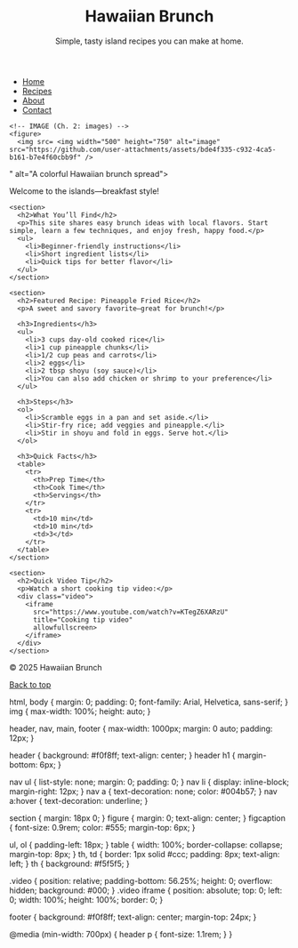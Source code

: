 <!doctype html>
<html lang="en">
<head>
  <meta charset="utf-8">
  <meta name="viewport" content="width=device-width, initial-scale=1"> 
  <title>Hawaiian Brunch</title>
  <link rel="stylesheet" href="styles.css">
</head>
<body>
  <header>
    <h1>Hawaiian Brunch</h1>
    <p>Simple, tasty island recipes you can make at home.</p>
  </header>
  <nav>
    <ul>
      <li><a href="index.html">Home</a></li>
      <li><a href="#">Recipes</a></li>
      <li><a href="#">About</a></li>
      <li><a href="#">Contact</a></li>
    </ul>
  </nav>

  <main>

    <!-- IMAGE (Ch. 2: images) -->
    <figure>
      <img src= <img width="500" height="750" alt="image" src="https://github.com/user-attachments/assets/bde4f335-c932-4ca5-b161-b7e4f60cbb9f" />
" alt="A colorful Hawaiian brunch spread">
      <figcaption>Welcome to the islands—breakfast style!</figcaption>
    </figure>

    <section>
      <h2>What You’ll Find</h2>
      <p>This site shares easy brunch ideas with local flavors. Start simple, learn a few techniques, and enjoy fresh, happy food.</p>
      <ul>
        <li>Beginner-friendly instructions</li>
        <li>Short ingredient lists</li>
        <li>Quick tips for better flavor</li>
      </ul>
    </section>

    <section>
      <h2>Featured Recipe: Pineapple Fried Rice</h2>
      <p>A sweet and savory favorite—great for brunch!</p>

      <h3>Ingredients</h3>
      <ul>
        <li>3 cups day-old cooked rice</li>
        <li>1 cup pineapple chunks</li>
        <li>1/2 cup peas and carrots</li>
        <li>2 eggs</li>
        <li>2 tbsp shoyu (soy sauce)</li>
        <li>You can also add chicken or shrimp to your preference</li>
      </ul>

      <h3>Steps</h3>
      <ol>
        <li>Scramble eggs in a pan and set aside.</li>
        <li>Stir-fry rice; add veggies and pineapple.</li>
        <li>Stir in shoyu and fold in eggs. Serve hot.</li>
      </ol>

      <h3>Quick Facts</h3>
      <table>
        <tr>
          <th>Prep Time</th>
          <th>Cook Time</th>
          <th>Servings</th>
        </tr>
        <tr>
          <td>10 min</td>
          <td>10 min</td>
          <td>3</td>
        </tr>
      </table>
    </section>

    <section>
      <h2>Quick Video Tip</h2>
      <p>Watch a short cooking tip video:</p>
      <div class="video">
        <iframe 
          src="https://www.youtube.com/watch?v=KTegZ6XARzU" 
          title="Cooking tip video"
          allowfullscreen>
        </iframe>
      </div>
    </section>

  </main>

  <footer>
    <p>© 2025 Hawaiian Brunch</p>
    <p><a href="#top">Back to top</a></p>
  </footer>

</body>
</html>

html, body {
  margin: 0;
  padding: 0;
  font-family: Arial, Helvetica, sans-serif;
}
img { max-width: 100%; height: auto; }

header, nav, main, footer {
  max-width: 1000px;
  margin: 0 auto;
  padding: 12px;
}

header {
  background: #f0f8ff;
  text-align: center;
}
header h1 {
  margin-bottom: 6px;
}

nav ul {
  list-style: none;
  margin: 0;
  padding: 0;
}
nav li { 
  display: inline-block; 
  margin-right: 12px; 
}
nav a {
  text-decoration: none;
  color: #004b57;
}
nav a:hover {
  text-decoration: underline;
}

section {
  margin: 18px 0;
}
figure {
  margin: 0;
  text-align: center;
}
figcaption {
  font-size: 0.9rem;
  color: #555;
  margin-top: 6px;
}

ul, ol {
  padding-left: 18px;
}
table {
  width: 100%;
  border-collapse: collapse;
  margin-top: 8px;
}
th, td {
  border: 1px solid #ccc;
  padding: 8px;
  text-align: left;
}
th {
  background: #f5f5f5;
}

.video {
  position: relative;
  padding-bottom: 56.25%;
  height: 0;
  overflow: hidden;
  background: #000;
}
.video iframe {
  position: absolute;
  top: 0; left: 0; width: 100%; height: 100%;
  border: 0;
}

footer {
  background: #f0f8ff;
  text-align: center;
  margin-top: 24px;
}

@media (min-width: 700px) {
  header p { font-size: 1.1rem; }
}

